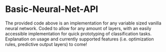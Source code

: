 # Basic-Neural-Net-API

The provided code above is an implementation for any variable sized vanilla neural network. Coded to allow for any amount of layers, with an easily accessible implementation for quick prototyping of classification tasks. Explanation on usage and currently supported features (i.e. optimization rules, predictive output layers) to come!
